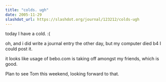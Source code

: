 ```yaml
---
title: "colds. ugh"
date: 2005-11-29
slashdot_url: https://slashdot.org/journal/123212/colds-ugh
---
```


<p>today I have a cold.<nobr> </nobr>:(</p>
<p>oh, and i did write a journal entry the other day, but my computer died b4 I could post it.</p>
<p>it looks like usage of bebo.com is taking off amongst my friends, which is good.</p>
<p>Plan to see Tom this weekend, looking forward to that.</p>

